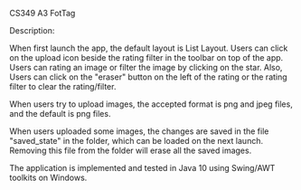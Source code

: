 CS349 A3 FotTag

Description:

When first launch the app, the default layout is List Layout. Users can click on the upload icon beside the
rating filter in the toolbar on top of the app. Users can rating an image or filter the image by clicking on
the star. Also, Users can click on the "eraser" button on the left of the rating or the rating filter to clear
the rating/filter.

When users try to upload images, the accepted format is png and jpeg files, and the default is png files.

When users uploaded some images, the changes are saved in the file "saved_state" in the folder, which can be loaded on
the next launch. Removing this file from the folder will erase all the saved images.

The application is implemented and tested in Java 10 using Swing/AWT toolkits on Windows.